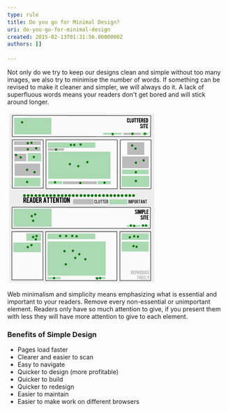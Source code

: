 ```yaml
---
type: rule
title: Do you go for Minimal Design?
uri: do-you-go-for-minimal-design
created: 2015-02-13T01:31:56.0000000Z
authors: []

---
```


Not only do we try to keep our designs clean and simple without too many images,          we also try to minimise the number of words. If something can be revised to make          it cleaner and simpler, we will always do it. A lack of superfluous words means          your readers don't get bored and will stick around longer.
 


![ Testimonials as displayed on SSW's About Us page](../../assets/MinimalDesignImage.jpg)

Web minimalism and simplicity means emphasizing what is essential and important           to your readers. Remove every non-essential or unimportant element. Readers only           have so much attention to give, if you present them with less they will have more           attention to give to each element.

### Benefits of Simple Design

- Pages load faster
- Clearer and easier to scan
- Easy to navigate
- Quicker to design (more profitable)
- Quicker to build
- Quicker to redesign
- Easier to maintain
- Easier to make work on different browsers
